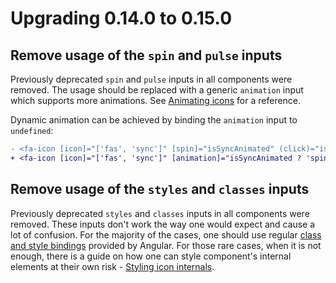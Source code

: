 # Upgrading 0.14.0 to 0.15.0

## Remove usage of the `spin` and `pulse` inputs

Previously deprecated `spin` and `pulse` inputs in all components were removed. The usage should be replaced with a generic `animation` input which supports more animations. See [Animating icons](https://fontawesome.com/docs/web/style/animate) for a reference.

Dynamic animation can be achieved by binding the `animation` input to `undefined`:

```diff
- <fa-icon [icon]="['fas', 'sync']" [spin]="isSyncAnimated" (click)="isSyncAnimated=!isSyncAnimated"></fa-icon>
+ <fa-icon [icon]="['fas', 'sync']" [animation]="isSyncAnimated ? 'spin' : undefined" (click)="isSyncAnimated=!isSyncAnimated"></fa-icon>
```

## Remove usage of the `styles` and `classes` inputs

Previously deprecated `styles` and `classes` inputs in all components were removed. These inputs don't work the way one would expect and cause a lot of confusion. For the majority of the cases, one should use regular [class and style bindings](https://angular.io/guide/class-binding) provided by Angular. For those rare cases, when it is not enough, there is a guide on how one can style component's internal elements at their own risk - [Styling icon internals](https://github.com/FortAwesome/angular-fontawesome/blob/master/docs/guide/styling-icon-internals.md).

